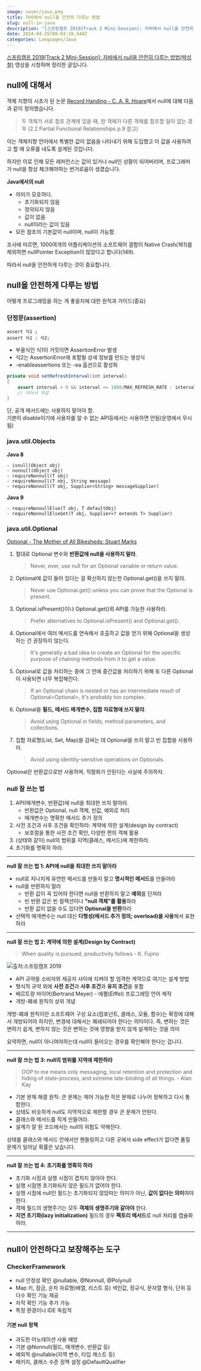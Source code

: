 ```yaml
---
image: cover/java.png
title: 자바에서 null을 안전히 다루는 방법
slug: null-in-java
description: "[스프링캠프 2019[Track 2 Mini-Session]: 자바에서 null을 안전히 다루는 방법(박성철) 리뷰"
date: 2024-04-25T08:03:19.544Z
categories: Languages/Java
---
```


[스프링캠프 2019[Track 2 Mini-Session]: 자바에서 null을 안전히 다루는 방법(박성철)](https://youtu.be/vX3yY_36Sk4?si=XzxyrYHKkP98xft3) 영상을 시청하며 정리한 글입니다.

## null에 대해서

객체 지향의 시초가 된 논문 [Record Handing - C. A. R. Hoare](https://archive.computerhistory.org/resources/text/Knuth_Don_X4100/PDF_index/k-9-pdf/k-9-u2293-Record-Handling-Hoare.pdf)에서 null에 대해 다음과 같이 정의했습니다.

> 두 객체가 서로 참조 관계에 있을 때, 한 객체가 다른 객체를 참조할 일이 없는 경우
> (2.2 Partial Functional Relationships p.9 참고)

이는 객체지향 언어에서 특별한 값이 없음을 나타내기 위해 도입했고 이 값을 사용하려고 할 때 오류를 내도록 설계된 것입니다.

하지만 이로 인해 모든 레퍼런스는 값이 있거나 null인 상황이 되어버리며, 프로그래머가 null을 항상 체크해야하는 번거로움이 생겼습니다.

**Java에서의 null**

- 의미가 모호하다.
  - 초기화되지 않음
  - 정의되지 않음
  - 값이 없음
  - null이라는 값이 있음
- 모든 참조의 기본값이 null이며, null이 가능함.

조사에 따르면, 1000여개의 어플리케이션의 소프트웨어 결함이 Native Crash(161)를 제외하면 nullPointer Exception이 많았다고 합니다(149).

따라서 null을 안전하게 다루는 것이 중요합니다.

## null을 안전하게 다루는 방법

어떻게 프로그래밍을 하는 게 좋을지에 대한 원칙과 가이드(중요)

### 단정문(assertion)

```
assert 식1 ;
assert 식1 : 식2;
```

- 부울식인 식1이 거짓이면 AssertionError 발생
- 식2는 AssertionError에 포함될 상세 정보를 만드는 생성식
- -enableassertions 또는 -ea 옵션으로 활성화

```java
private void setRefreshInterval(int interval)
{
    assert interval > 0 && interval <= 1000/MAX_REFRESH_RATE : interval;
    // 이어서 작성
}
```

단, 공개 메서드에는 사용하지 말아야 함.\
기본이 disable이기에 사용자를 알 수 없는 API등에서는 사용하면 안됨(운영에서 무시됨)

### java.util.Objects

**Java 8**

```
- isnull(Object obj)
- nonnull(Object obj)
- requireNonnull(T obj)
- requireNonnull(T obj, String message)
- requireNonnull(T obj, Supplier<String> messageSupplier)
```

**Java 9**

```
- requireNonnullElse(T obj, T defaultObj)
- requireNonnullElseGet(T obj, Supplier<? extends T> Supplier)
```

### java.util.Optional

[Optional - The Mother of All Bikesheds: Stuart Marks](https://www.youtube.com/watch?v=Ej0sss6cq14)

1. 절대로 Optional 변수와 **반환값에 null을 사용하지 말라**.
   > Never, ever, use null for an Optional variable or return value.
2. Optional에 값이 들어 있다는 걸 확신하지 않는한 Optional.get()을 쓰지 말라.
   > Never use Optional.get() unless you can prove that the Optional is present.
3. Optional.isPresent()이나 Optional.get()외 API를 가능한 사용하라.
   > Prefer alternatives to Optional.isPresent() and Optional.get().
4. Optional에서 여러 메서드를 연속해서 호출하고 값을 얻기 위해 Optional을 생성하는 건 권장하지 않는다.
   > It's generally a bad idea to create an Optional for the specific purpose of chaining methods from it to get a value.
5. Optional로 값을 처리하는 중에 그 안에 중간값을 처리하기 위해 또 다른 Optional이 사용되면 너무 복잡해진다.
   > If an Optional chain is nested or has an intermediate result of Optional<Optional<T>>, it's probably too complex.
6. Optional을 **필드, 메서드 매개변수, 집합 자료형에 쓰지 말라**.
   > Avoid using Optional in fields, method parameters, and collections.
7. 집합 자료형(List, Set, Map)을 감싸는 데 Optional을 쓰지 말고 빈 집합을 사용하라.
   > Avoid using identity-sensitive operations on Optionals.

Optional은 반환값으로만 사용하며, 직렬화가 안된다는 사실에 주의하자.

### null 잘 쓰는 법

1. API(매개변수, 반환값)에 null을 최대한 쓰지 말아라.
   - 반환값은 Optional, null 객체, 빈값, 예외로 처리
   - 매개변수는 명확한 메서드 추가 정의
2. 사전 조건과 사후 조건을 확인하라: 계약에 의한 설계(design by contract)
   - 보호절을 통한 사전 조건 확인, 다양한 편의 객체 활용
3. (상태와 같이) null의 범위를 지역(클래스, 메서드)에 제한하라.
4. 초기화를 명확히 하라.

---

**null 잘 쓰는 법 1: API에 null을 최대한 쓰지 말아라**

- null로 지나치게 유연한 메서드를 만들지 말고 **명시적인 메서드**를 만들어라
- null을 반환하지 말라
  - 반환 값이 꼭 있어야 한다면 null을 반환하지 말고 **예외**를 던져라
  - 빈 반환 값은 빈 컬렉션이나 **"null 객체"를 활용**하라
  - 반환 값이 없을 수도 있다면 **Optional을 반환**하라
- 선택적 매개변수는 null 대신 **다형성(메서드 추가 정의; overload)을 사용**해서 표현하라

---

**null 잘 쓰는 법 2: 계약에 의한 설계(Design by Contract)**

> When quality is pursued, productivity follows - K. Fujino

![출처:스프링캠프 2019](design-by-contract.png)

- API 규약을 소비자와 제공자 사이에 지켜야 할 엄격한 계약으로 여기는 설계 방법
- 형식적 규약 외에 **사전 조건**과 **사후 조건**과 **유지 조건**을 포함
- 베르트랑 마이어(Bertrand Meyer) - 에펠(Eiffel) 프로그래밍 언어 제작
- 개방-폐쇄 원칙의 상위 개념

개방-폐쇄 원칙이란 소프트웨어 구성 요소(컴포넌트, 클래스, 모듈, 함수)는 확장에 대해서 개방되어야 하지만, 변경에 대해서는 폐쇄되어야 한다는 의미이다. 즉, 변하는 것은 변하기 쉽게, 변하지 않는 것은 변하는 것에 영향을 받지 않게 설계하는 것을 의미

요약하면, null이 아니여야하는데 null이 들어오는 경우를 확인해야 한다는 겁니다.

---

**null 잘 쓰는 법 3: null의 범위를 지역에 제한하라**

> OOP to me means only messaging, local retention and protection and hiding of state-process, and extreme late-binding of all things. - Alan Kay

- 기본 문제 해결 원칙: 큰 문제는 제어 가능한 작은 문제로 나누어 정복하고 다시 통합한다.
- 상태도 비슷하게 null도 지역적으로 제한할 경우 큰 문제가 안된다.
- 클래스와 메서드를 작게 만들어라.
- 설계가 잘 된 코드에서는 null의 위험도 약해진다.

상태를 클래스와 메서드 안에서만 핸들링하고 다른 곳에서 side effect가 없다면 품질문제가 일어날 확률은 낮습니다.

---

**null 잘 쓰는 법 4: 초기화를 명확히 하라**

- 초기화 시점과 실행 시점이 겹치지 않아야 한다.
- 실행 시점엔 초기화되지 않은 필드가 없어야 한다.
- 실행 시점에 null인 필드는 초기화되지 않았따는 의미가 아닌, **값이 없다는 의미**여야 한다.
- 객체 필드의 생명주기는 모두 **객체의 생명주기와 같아야** 한다.
- **지연 초기화(lazy initialization)** 필드의 경우 **팩토리 메서드**로 null 처리를 캡슐화 하라.

---

## null이 안전하다고 보장해주는 도구

### CheckerFramework

- null 안정성 확인
  @nullable, @Nonnull, @Polynull
- Map 키, 잠금, 순차 자료형(배열, 리스트 등) 색인값, 정규식, 문자열 형식, 단위 등 다수 확인 기능 제공
- 자작 확인 기능 추가 가능
- 특정 환경이나 IDE 독립적

#### 기본 null 정책

- 과도한 어노테이션 사용 예방
- 기본 @Nonnull(필드, 매개변수, 반환값 등)
- 예외적 @nullable(지역 변수, 타입 캐스트 등)
- 패키지, 클래스 수준 정책 설정 @DefaultQualifier
